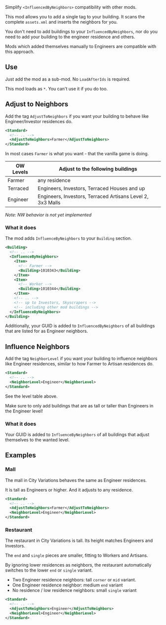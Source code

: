 Simplify `<InfluencedByNeighbors>` compatibility with other mods.

This mod allows you to add a single tag to your building.
It scans the complete `assets.xml` and inserts the neighbors for you.

You don't need to add buildings to your `InfluencedByNeighbors`, nor do you need to add your building to the engineer residence and others.

Mods which added themselves manually to Engineers are compatible with this approach.

## Use

Just add the mod as a sub-mod.
No `LoadAfterIds` is required.

This mod loads as `*`.
You can't use it if you do too.

## Adjust to Neighbors

Add the tag `AdjustToNeighbors` if you want your building to behave like Engineer/Investor residences do.

```xml
<Standard>
  <!-- .. -->
  <AdjustToNeighbors>Farmer</AdjustToNeighbors>
</Standard>
```

In most cases `Farmer` is what you want - that the vanilla game is doing.

OW Levels | Adjust to the following buildings |
---|---|
Farmer | any residence
Terraced | Engineers, Investors, Terraced Houses and up
Engineer | Engineers, Investors, Terraced Artisans Level 2, 3x3 Malls

*Note: NW behavior is not yet implemented*

### What it does

The mod adds `InfluenceByNeighbors` to your `Building` section.

```xml
<Building>
  <!-- .. -->
  <InfluenceByNeighbors>
    <Item>
      <!-- Farmer -->
      <Building>1010343</Building>
    </Item>
    <Item>
      <!-- Worker -->
      <Building>1010344</Building>
    </Item>
    <!-- .. -->
    <!-- up to Investors, Skyscrapers -->
    <!-- including other mod buildings -->
  </InfluenceByNeighbors>
</Building>
```

Additionally, your GUID is added to `InfluencedByNeighbors` of all buildings that are listed for as Engineer neighbors.

## Influence Neighbors

Add the tag `NeighborLevel` if you want your building to influence neighbors like Engineer residences, similar to how Farmer to Artisan residences do.

```xml
<Standard>
  <!-- .. -->
  <NeighborLevel>Engineer</NeighborLevel>
</Standard>
```

See the level table above.

Make sure to only add buildings that are as tall or taller than Engineers in the Engineer level!

### What it does

Your GUID is added to `InfluenceByNeighbors` of all buildings that adjust themselves to the wanted level.

## Examples

### Mall

The mall in City Variations behaves the same as Engineer residences.

It is tall as Engineers or higher.
And it adjusts to any residence.

```xml
<Standard>
  <!-- .. -->
  <AdjustToNeighbors>Farmer</AdjustToNeighbors>
  <NeighborLevel>Engineer</NeighborLevel>
</Standard>
```

### Restaurant

The restaurant in City Variations is tall.
Its height matches Engineers and Investors.

The `end` and `single` pieces are smaller, fitting to Workers and Artisans.

By ignoring lower residences as neighbors, the restaurant automatically switches to the lower `end` or `single` variant.

- Two Engineer residence neighbors: tall `corner` or `mid` variant.
- One Engineer residence neighbor: medium `end` variant
- No residence / low residence neighbors: small `single` variant

```xml
<Standard>
  <!-- .. -->
  <AdjustToNeighbors>Engineer</AdjustToNeighbors>
  <NeighborLevel>Engineer</NeighborLevel>
</Standard>
```

